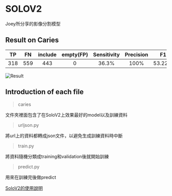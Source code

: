 # SOLOV2
Joey所分享的影像分割模型

## Result on Caries

| TP | FN | include | empty(FP) | Sensitivity | Precision | F1 |
|:----------:|:----------:|:----------:|:----------:|:----------:|:----------:|:----------:|
| 318 | 559 | 443 | 0 | 36.3% | 100% | 53.22% |

![Result](https://github.com/jasonyeong/CariesDetection/blob/master/SoloV2/caries/result.jpg?raw=true "Result")

## Introduction of each file

> caries

文件夾裡面包含了在SoloV2上效果最好的model以及訓練資料

> urljson.py

將url上的資料都轉成json文件，以避免生成訓練資料時中斷

> train.py

將資料隨機分類成training和validation後就開始訓練

> predict.py

用來在訓練完後做predict

[SoloV2的使用說明](https://docs.google.com/presentation/d/1ZeRDzgs-P2y4XMrfJyApH0MwY1YIS0gWhdT-39cS1dw/edit?usp=sharing "link")


